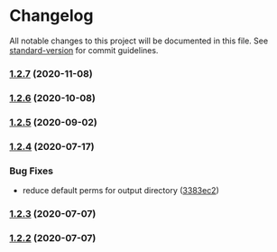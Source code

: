 # Changelog

All notable changes to this project will be documented in this file. See [standard-version](https://github.com/conventional-changelog/standard-version) for commit guidelines.

### [1.2.7](https://github.com/awslabs/aws-lambda-container-image-converter/compare/1.2.6...1.2.7) (2020-11-08)

### [1.2.6](https://github.com/awslabs/aws-lambda-container-image-converter/compare/1.2.5...1.2.6) (2020-10-08)

### [1.2.5](https://github.com/awslabs/aws-lambda-container-image-converter/compare/1.2.4...1.2.5) (2020-09-02)

### [1.2.4](https://github.com/awslabs/aws-lambda-container-image-converter/compare/1.2.3...1.2.4) (2020-07-17)


### Bug Fixes

* reduce default perms for output directory ([3383ec2](https://github.com/awslabs/aws-lambda-container-image-converter/commit/3383ec231c1f92a058ca320c716cbc913bc03720))

### [1.2.3](https://github.com/awslabs/aws-lambda-container-image-converter/compare/1.2.2...1.2.3) (2020-07-07)

### [1.2.2](https://github.com/awslabs/aws-lambda-container-image-converter/compare/1.2.1...1.2.2) (2020-07-07)
